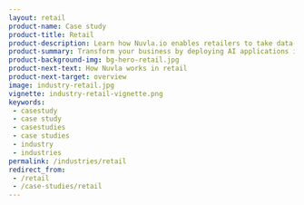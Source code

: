 ```yaml
---
layout: retail
product-name: Case study
product-title: Retail
product-description: Learn how Nuvla.io enables retailers to take data-driven decisions.
product-summary: Transform your business by deploying AI applications in stores to understand customer behaviour. Using Nuvla to deploy and manage those apps means you can focus on your customers and leave the tech to the techies.
product-background-img: bg-hero-retail.jpg
product-next-text: How Nuvla works in retail
product-next-target: overview
image: industry-retail.jpg
vignette: industry-retail-vignette.png
keywords:
 - casestudy
 - case study
 - casestudies
 - case studies
 - industry
 - industries
permalink: /industries/retail
redirect_from:
 - /retail
 - /case-studies/retail
---
```

